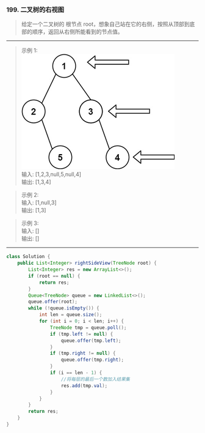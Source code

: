 ### 199. 二叉树的右视图

>给定一个二叉树的 根节点 root，想象自己站在它的右侧，按照从顶部到底部的顺序，返回从右侧所能看到的节点值。  
***
>示例 1:  
>![示例1](right-side-view.jpg)  
>输入: [1,2,3,null,5,null,4]  
>输出: [1,3,4]  

>示例 2:  
>输入: [1,null,3]  
>输出: [1,3]  

>示例 3:  
>输入: []  
>输出: []  
***
```java
class Solution {
    public List<Integer> rightSideView(TreeNode root) {
        List<Integer> res = new ArrayList<>();
        if (root == null) {
            return res;
        }
        Queue<TreeNode> queue = new LinkedList<>();
        queue.offer(root);
        while (!queue.isEmpty()) {
            int len = queue.size();
            for (int i = 0; i < len; i++) {
                TreeNode tmp = queue.poll();
                if (tmp.left != null) {
                    queue.offer(tmp.left);
                }
                if (tmp.right != null) {
                    queue.offer(tmp.right);
                }
                if (i == len - 1) {
                    //将每层的最后一个数加入结果集
                    res.add(tmp.val);
                }
            }
        }
        return res;
    }
}
```
